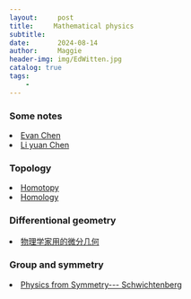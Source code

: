 ```yaml
---
layout:     post
title:     Mathematical physics
subtitle:   
date:       2024-08-14
author:     Maggie
header-img: img/EdWitten.jpg
catalog: true
tags:
    - 
---
```



### Some notes
<li>
<a href="https://maggiexheuw.github.io/Conformal/Napkin.pdf">
Evan Chen 
</a></li>


<li>
<a href="https://maggiexheuw.github.io/Conformal/sethory.pdf">
Li yuan Chen 
</a></li>



### Topology

<li>
<a href="https://maggiexheuw.github.io/Conformal/1_homotopy.pdf">
Homotopy 
</a></li>

<li>
<a href="https://maggiexheuw.github.io/Conformal/1_homology.pdf">
Homology
</a></li>


### Differentional geometry

<li>
<a href="https://maggiexheuw.github.io/Conformal/diff.pdf">
物理学家用的微分几何
</a></li>


### Group and symmetry 

<li>
<a href="https://maggiexheuw.github.io/Conformal/Physics from Symmetry by Jakob Schwichtenberg (z-lib.org).pdf">
Physics from Symmetry--- Schwichtenberg 
</a></li>